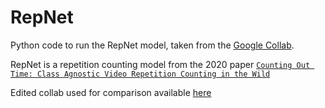 # RepNet
Python code to run the RepNet model, taken from the [Google Collab](https://colab.research.google.com/github/google-research/google-research/blob/master/repnet/repnet_colab.ipynb).

RepNet is a repetition counting model from the 2020 paper [`Counting Out Time: Class Agnostic Video Repetition Counting in the Wild`](https://arxiv.org/pdf/2006.15418.pdf)

Edited collab used for comparison available [here](https://colab.research.google.com/drive/1-pRy5uHEcizui5vb4s5WRmCiKP2UJCG1?usp=sharing)